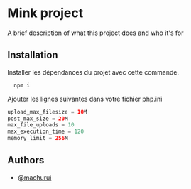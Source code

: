 # Mink project

A brief description of what this project does and who it's for

## Installation

Installer les dépendances du projet avec cette commande.

```bash
  npm i
```

Ajouter les lignes suivantes dans votre fichier php.ini

```php
upload_max_filesize = 10M
post_max_size = 20M
max_file_uploads = 10
max_execution_time = 120
memory_limit = 256M
```

## Authors

- [@machurui](https://www.github.com/machurui)
